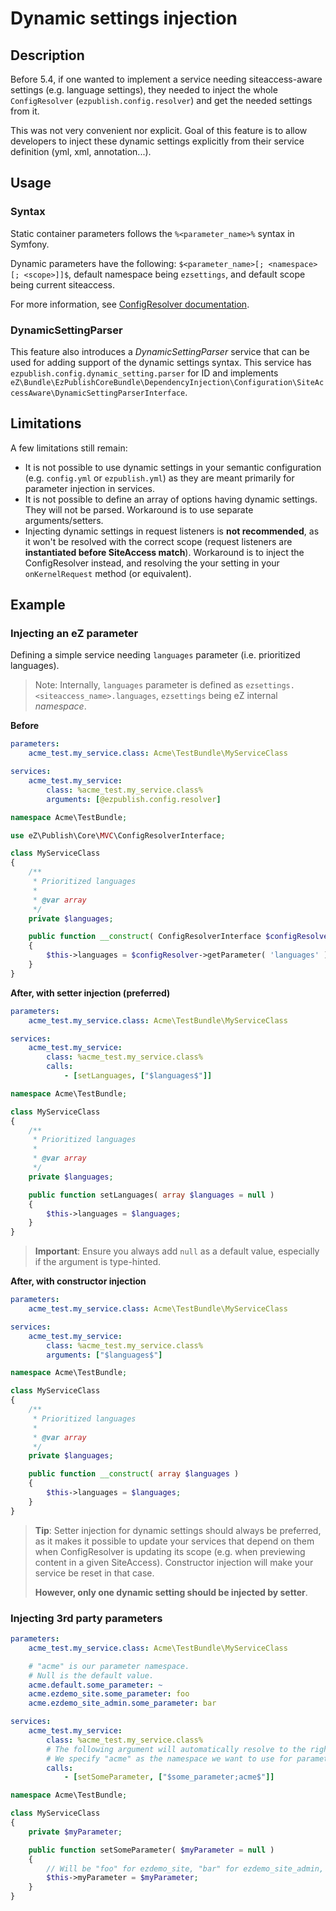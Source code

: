 # Dynamic settings injection

## Description
Before 5.4, if one wanted to implement a service needing siteaccess-aware settings (e.g. language settings),
they needed to inject the whole `ConfigResolver` (`ezpublish.config.resolver`) and get the needed settings from it.

This was not very convenient nor explicit.
Goal of this feature is to allow developers to inject these dynamic settings explicitly from their service definition (yml, xml, annotation...).

## Usage
### Syntax
Static container parameters follows the `%<parameter_name>%` syntax in Symfony.

Dynamic parameters have the following: `$<parameter_name>[; <namespace>[; <scope>]]$`, default namespace being `ezsettings`, 
and default scope being current siteaccess.

For more information, see [ConfigResolver documentation](https://confluence.ez.no/display/EZP/Configuration#Configuration-DynamicconfigurationwiththeConfigResolver).

### DynamicSettingParser
This feature also introduces a *DynamicSettingParser* service that can be used for adding support of the dynamic settings syntax.
This service has `ezpublish.config.dynamic_setting.parser` for ID and implements
`eZ\Bundle\EzPublishCoreBundle\DependencyInjection\Configuration\SiteAccessAware\DynamicSettingParserInterface`.

## Limitations
A few limitations still remain:

* It is not possible to use dynamic settings in your semantic configuration (e.g. `config.yml` or `ezpublish.yml`)
  as they are meant primarily for parameter injection in services.
* It is not possible to define an array of options having dynamic settings. They will not be parsed. Workaround is to use
  separate arguments/setters.
* Injecting dynamic settings in request listeners is **not recommended**, as it won't be resolved with the correct scope 
  (request listeners are **instantiated before SiteAccess match**). Workaround is to inject the ConfigResolver instead, and
  resolving the your setting in your `onKernelRequest` method (or equivalent).

## Example
### Injecting an eZ parameter
Defining a simple service needing `languages` parameter (i.e. prioritized languages).

> Note: Internally, `languages` parameter is defined as `ezsettings.<siteaccess_name>.languages`,
> `ezsettings` being eZ internal *namespace*.

**Before**
```yaml
parameters:
    acme_test.my_service.class: Acme\TestBundle\MyServiceClass

services:
    acme_test.my_service:
        class: %acme_test.my_service.class%
        arguments: [@ezpublish.config.resolver]
```

```php
namespace Acme\TestBundle;

use eZ\Publish\Core\MVC\ConfigResolverInterface;

class MyServiceClass
{
    /**
     * Prioritized languages
     *
     * @var array
     */
    private $languages;

    public function __construct( ConfigResolverInterface $configResolver )
    {
        $this->languages = $configResolver->getParameter( 'languages' );
    }
}
```

**After, with setter injection (preferred)**
```yaml
parameters:
    acme_test.my_service.class: Acme\TestBundle\MyServiceClass

services:
    acme_test.my_service:
        class: %acme_test.my_service.class%
        calls:
            - [setLanguages, ["$languages$"]]
```

```php
namespace Acme\TestBundle;

class MyServiceClass
{
    /**
     * Prioritized languages
     *
     * @var array
     */
    private $languages;

    public function setLanguages( array $languages = null )
    {
        $this->languages = $languages;
    }
}
```

> **Important**: Ensure you always add `null` as a default value, especially if the argument is type-hinted.

**After, with constructor injection**
```yaml
parameters:
    acme_test.my_service.class: Acme\TestBundle\MyServiceClass

services:
    acme_test.my_service:
        class: %acme_test.my_service.class%
        arguments: ["$languages$"]
```

```php
namespace Acme\TestBundle;

class MyServiceClass
{
    /**
     * Prioritized languages
     *
     * @var array
     */
    private $languages;

    public function __construct( array $languages )
    {
        $this->languages = $languages;
    }
}
```

> **Tip**: Setter injection for dynamic settings should always be preferred, as it makes it possible to update your services
> that depend on them when ConfigResolver is updating its scope (e.g. when previewing content in a given SiteAccess).
> Constructor injection will make your service be reset in that case.
>
> **However, only one dynamic setting should be injected by setter**.

### Injecting 3rd party parameters

```yaml
parameters:
    acme_test.my_service.class: Acme\TestBundle\MyServiceClass

    # "acme" is our parameter namespace.
    # Null is the default value.
    acme.default.some_parameter: ~
    acme.ezdemo_site.some_parameter: foo
    acme.ezdemo_site_admin.some_parameter: bar

services:
    acme_test.my_service:
        class: %acme_test.my_service.class%
        # The following argument will automatically resolve to the right value, depending on the current SiteAccess.
        # We specify "acme" as the namespace we want to use for parameter resolving.
        calls:
            - [setSomeParameter, ["$some_parameter;acme$"]]
```

```php
namespace Acme\TestBundle;

class MyServiceClass
{
    private $myParameter;

    public function setSomeParameter( $myParameter = null )
    {
        // Will be "foo" for ezdemo_site, "bar" for ezdemo_site_admin, or null if another SiteAccess.
        $this->myParameter = $myParameter;
    }
}
```
